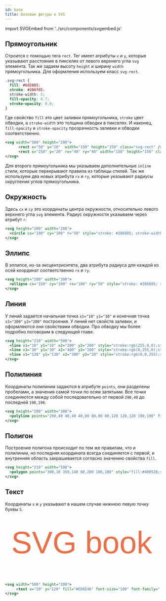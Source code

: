 ```yaml
---
id: base
title: Базовые фигуры в SVG
---
```


import SVGEmbed from '../src/components/svgembed.js'

## Прямоугольник

Строится с помощью тега `rect`. Тег имеет атрибуты `x` и `y`, которые указывают расстояние в пикселях от левого верхнего угла `svg` элемента. Так же задаем высоту `height` и ширину `width` прямоугольника. Для оформления используем класс `svg-rect`.

```css
.svg-rect {
  fill: #6d2885;
  stroke: #286f85;
  stroke-width: 5;
  fill-opacity: 0.7;
  stroke-opacity: 0.8;
}
```

Где свойство `fill` это цвет заливки прямоугольника, `stroke` цвет обводки, а `stroke-width` это толщина обводки в пикселях. И наконец, `fill-opacity` и `stroke-opacity` прозрачность заливки и обводки соответственно.

<SVGEmbed svg='<svg width="500" height="200"> <style> .svg-rect { fill: #6d2885; stroke: #286f85; stroke-width: 5; fill-opacity: 0.7; stroke-opacity: 0.8; } </style> <rect x="50" y="20" width="150" height="150" class="svg-rect" /> <rect x="250" y="20" rx="40" ry="40" width="150" height="150" class="svg-rect" style = "fill-opacity: 1; stroke-opacity: 1;"/> </svg>'/>

```xml
<svg width="500" height="200">
      <rect x="50" y="20"  width="150" height="150" class="svg-rect" />
      <rect x="250" y="20" rx="40" ry="40" width="150" height="150" class="svg-rect" style = "fill-opacity: 1; stroke-opacity: 1;"/>
</svg>
```

Для второго прямоугольника мы указываем дополнительные `inline` стили, которые перекрывают правила из таблицы стилей. Так же используем два новых атрибута `rx` и `ry`, которые указывают радиусы округления углов прямоугольника.

## Окружность

Здесь `cx` и `cy` это координаты центра окружности, относительно левого верхнего угла `svg` элемента. Радиус окружности указываем через атрибут `r`.

<SVGEmbed svg='<svg height="200" width="200"> <circle cx="100" cy="100" r="50" style="stroke: #286D85; stroke-width: 3; fill: #3F8528;"/> </svg>'/>

```xml
<svg height="200" width="200">
  <circle cx="100" cy="100" r="50" style="stroke: #286D85; stroke-width: 3; fill: #3F8528;"/>
</svg>
```

## Эллипс

В эллипсе, из-за эксцентриситета, два атрибута радиуса для каждой из осей координат соответственно `rx` и `ry`.

<SVGEmbed svg='<svg height="200" width="300">
  <ellipse cx="150" cy="100" rx="100" ry="50" style="stroke: #286D85; stroke-width: 3; fill: #3F8528;"/>
</svg>'/>

```xml
<svg height="200" width="300">
  <ellipse cx="150" cy="100" rx="100" ry="50" style="stroke: #286D85; stroke-width: 3; fill: #3F8528;"/>
</svg>
```

## Линия

У линий задается начальная точка `x1="10"` `y1="10"` и конечная точка `x2="200"` `y2="200"` построения. У линий нет свойств заливки, и оформляются они свойствами обводки. Про обводку мы более подробно поговорим в следующей главе.

<SVGEmbed svg='<svg height="210" width="500">
  <line x1="10" y1="10" x2="200" y2="200" style="stroke:rgb(255,0,0);stroke-width:2" />
  <line x1="30" y1="30" x2="400" y2="100" style="stroke:rgb(0,255,0);stroke-width:2" />
  <line x1="130" y1="130" x2="300" y2="20" style="stroke:rgb(0,0,255);stroke-width:2" />
</svg>'/>

```xml
<svg height="210" width="500">
  <line x1="10" y1="10" x2="200" y2="200" style="stroke:rgb(255,0,0);stroke-width:2" />
  <line x1="30" y1="30" x2="400" y2="100" style="stroke:rgb(0,255,0);stroke-width:2" />
  <line x1="130" y1="130" x2="300" y2="20" style="stroke:rgb(0,0,255);stroke-width:2" />
</svg>
```

## Полилиния

Координаты полилинии задаются в атрибуте `points`, они разделены пробелами, а значения самой точки по осям запятыми. Все точки соединяются между собой последовательно от первой `290,40` до последней `190,190`.

<SVGEmbed svg='<svg height="200" width="300">
  <polyline points="290,40 40,40 40,80 80,80 80,120 120,120 190,190" fill="white" stroke="#853F28" stroke-width="6" />
</svg>'/>

```xml
<svg height="200" width="300">
  <polyline points="290,40 40,40 40,80 80,80 80,120 120,120 190,190" fill="white" stroke="#853F28" stroke-width="6" />
</svg>
```

## Полигон

Построение полигона происходит по тем же правилам, что и полилинии, но последняя координата всегда соединяется с первой, и внутренняя область закрашивается согласно значению свойства `fill`.

<SVGEmbed svg='<svg height="210" width="500">
  <polygon points="300,10 350,140 60,200 100,100" style="fill:#408528;stroke:#286E85;stroke-width:3" />
</svg>'/>

```xml
<svg height="210" width="500">
  <polygon points="300,10 350,140 60,200 100,100" style="fill:#408528;stroke:#286E85;stroke-width:3" />
</svg>
```

## Текст

Координаты `x` и `y` указывают в нашем случае нижнюю левую точку буквы `S`.

<svg width="500" height="200">
     <text x="20" y="120" fill="#ED6E46" font-size="100" font-family="'Arial', cursive">SVG book</text>
</svg>

```xml
<svg width="500" height="200">
     <text x="20" y="120" fill="#ED6E46" font-size="100" font-family="'Arial', cursive">SVG book</text>
</svg>
```
